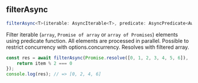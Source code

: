 ## filterAsync  
```ts  
filterAsync<T>(iterable: AsyncIterable<T>, predicate: AsyncPredicate<Awaited<T>>, options?: ConcurrencyOptions): Promise<Awaited<T>[]>  
```  
Filter iterable (`array`, `Promise of array` or `array of Promises`) elements using predicate function.
All elements are processed in parallel. Possible to restrict concurrency with options.concurrency.
Resolves with filtered array.  
```ts  
const res = await filterAsync(Promise.resolve([0, 1, 2, 3, 4, 5, 6]), (item) => {  
    return item % 2 === 0  
});  
console.log(res); // => [0, 2, 4, 6]  
```  
